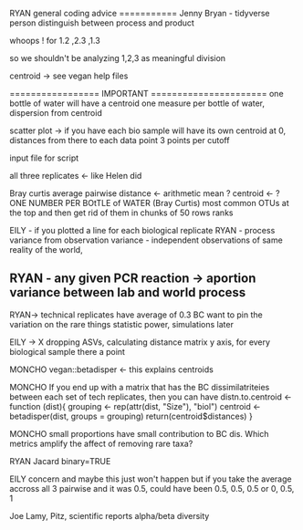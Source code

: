 RYAN general coding advice ===========
Jenny Bryan - tidyverse person
distinguish between process and product

whoops !
for 1.2 ,2.3 ,1.3

so we shouldn't be analyzing 1,2,3 as meaningful division

centroid -> see vegan help files

================= IMPORTANT ======================
one bottle of water will have a centroid
one measure per bottle of water, dispersion from centroid

scatter plot -> if you have each bio sample will have its own centroid at 0, distances from there to each data point
3 points per cutoff

input file for script

all three replicates <- like Helen did

Bray curtis
average pairwise distance <- arithmetic mean ?
centroid <- ?
ONE NUMBER PER BOtTLE of WATER (Bray Curtis)
most common OTUs at the top and then get rid of them in chunks of 50 rows
ranks

EILY - if you plotted a line for each biological replicate
RYAN - process variance from observation variance - independent observations
of same reality of the world,

RYAN - any given PCR reaction -> aportion variance between lab and world process
 -

RYAN-> technical replicates have average of 0.3 BC
want to pin the variation on the rare things
statistic power, simulations later

EILY -> X dropping ASVs, calculating distance matrix
y axis, for every biological sample there a point

MONCHO
vegan::betadisper <- this explains centroids

MONCHO
If you end up with a matrix that has the BC dissimilatriteies between each set of tech replicates, then you can have
distn.to.centroid <- function (dist){
grouping <- rep(attr(dist, "Size"), "biol")
centroid <- betadisper(dist, groups = grouping)
return(centroid$distances)
}

MONCHO
small proportions have small contribution to BC dis. Which metrics amplify the affect of removing
rare taxa?

RYAN
Jacard binary=TRUE

EILY concern
and maybe this just won't happen but if you take the average accross all 3 pairwise
and it was 0.5, could have been 0.5, 0.5, 0.5 or 0, 0.5, 1

Joe
Lamy, Pitz, scientific reports alpha/beta diversity
